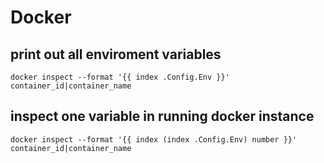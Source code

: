 # Docker

## print out all enviroment variables 
``docker inspect --format '{{ index .Config.Env }}' container_id|container_name``

## inspect one variable in running docker instance
`docker inspect --format '{{ index (index .Config.Env) number }}' container_id|container_name`
